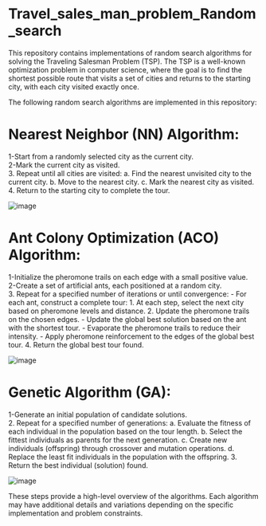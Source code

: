 # Travel_sales_man_problem_Random_search
This repository contains implementations of random search algorithms for solving the Traveling Salesman Problem (TSP). The TSP is a well-known optimization problem in computer science, where the goal is to find the shortest possible route that visits a set of cities and returns to the starting city, with each city visited exactly once.

The following random search algorithms are implemented in this repository:
# Nearest Neighbor (NN) Algorithm:
1-Start from a randomly selected city as the current city.      
2-Mark the current city as visited.                                                           
3. Repeat until all cities are visited:
    a. Find the nearest unvisited city to the current city.
    b. Move to the nearest city.
    c. Mark the nearest city as visited.
4. Return to the starting city to complete the tour.                                             

![image](https://github.com/HamsaWahed/Travel_sales_man_problem_Random_search/assets/98246082/c25e2988-07a5-4b98-b5be-eaa95d93b5ec)

# Ant Colony Optimization (ACO) Algorithm:
1-Initialize the pheromone trails on each edge with a small positive value.                                                                               
2-Create a set of artificial ants, each positioned at a random city.                                                              
3. Repeat for a specified number of iterations or until convergence:
    - For each ant, construct a complete tour:
        1. At each step, select the next city based on pheromone levels and distance.
        2. Update the pheromone trails on the chosen edges.
    - Update the global best solution based on the ant with the shortest tour.
    - Evaporate the pheromone trails to reduce their intensity.
    - Apply pheromone reinforcement to the edges of the global best tour.
4. Return the global best tour found.                                                  

![image](https://github.com/HamsaWahed/Travel_sales_man_problem_Random_search/assets/98246082/b31f21f8-274f-48e3-b0e3-e16e8547f193)


# Genetic Algorithm (GA):
1-Generate an initial population of candidate solutions.                                               
2. Repeat for a specified number of generations:
    a. Evaluate the fitness of each individual in the population based on the tour length.
    b. Select the fittest individuals as parents for the next generation.
    c. Create new individuals (offspring) through crossover and mutation operations.
    d. Replace the least fit individuals in the population with the offspring.
3. Return the best individual (solution) found.                                                                                 

![image](https://github.com/HamsaWahed/Travel_sales_man_problem_Random_search/assets/98246082/9bb11990-c486-4ccc-b01f-aa5e89a50f4b)

These steps provide a high-level overview of the algorithms. Each algorithm may have additional details and variations depending on the specific implementation and problem constraints.
